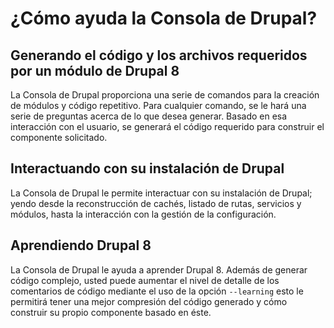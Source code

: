 # ¿Cómo ayuda la Consola de Drupal?

## Generando el código y los archivos requeridos por un módulo de Drupal 8
La Consola de Drupal proporciona una serie de comandos para la creación de módulos y código repetitivo. Para cualquier comando, se le hará una serie de preguntas acerca de lo que desea generar. Basado en esa interacción con el usuario, se generará el código requerido para construir el componente solicitado.

## Interactuando con su instalación de Drupal
La Consola de Drupal le permite interactuar con su instalación de Drupal; yendo desde la reconstrucción de cachés, listado de rutas, servicios y módulos, hasta la interacción con la gestión de la configuración.

## Aprendiendo Drupal 8
La Consola de Drupal le ayuda a aprender Drupal 8. Además de generar código complejo, usted puede aumentar el nivel de detalle de los comentarios de código mediante el uso de la opción `--learning` esto le permitirá tener una mejor compresión del código generado y cómo construir su propio componente basado en éste.
